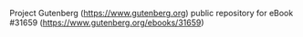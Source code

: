Project Gutenberg (https://www.gutenberg.org) public repository for eBook #31659 (https://www.gutenberg.org/ebooks/31659)
